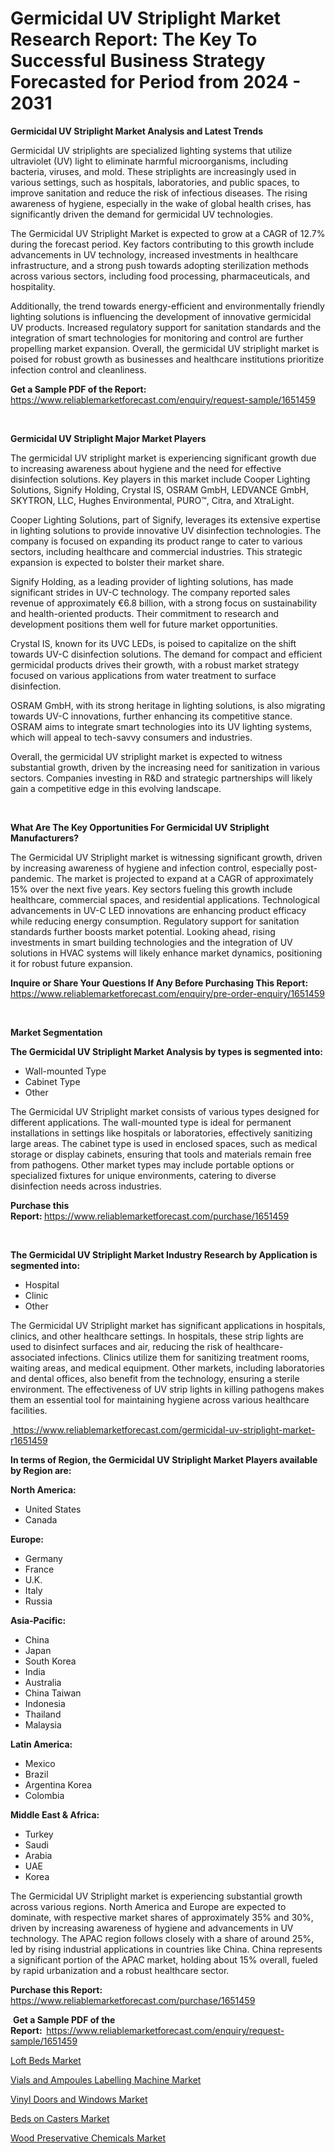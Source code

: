 <p><h1>Germicidal UV Striplight Market Research Report: The Key To Successful Business Strategy Forecasted for Period from 2024 - 2031</h1></p><p><strong>Germicidal UV Striplight Market Analysis and Latest Trends</strong></p>
<p><p>Germicidal UV striplights are specialized lighting systems that utilize ultraviolet (UV) light to eliminate harmful microorganisms, including bacteria, viruses, and mold. These striplights are increasingly used in various settings, such as hospitals, laboratories, and public spaces, to improve sanitation and reduce the risk of infectious diseases. The rising awareness of hygiene, especially in the wake of global health crises, has significantly driven the demand for germicidal UV technologies.</p><p>The Germicidal UV Striplight Market is expected to grow at a CAGR of 12.7% during the forecast period. Key factors contributing to this growth include advancements in UV technology, increased investments in healthcare infrastructure, and a strong push towards adopting sterilization methods across various sectors, including food processing, pharmaceuticals, and hospitality. </p><p>Additionally, the trend towards energy-efficient and environmentally friendly lighting solutions is influencing the development of innovative germicidal UV products. Increased regulatory support for sanitation standards and the integration of smart technologies for monitoring and control are further propelling market expansion. Overall, the germicidal UV striplight market is poised for robust growth as businesses and healthcare institutions prioritize infection control and cleanliness.</p></p>
<p><strong>Get a Sample PDF of the Report:&nbsp;</strong> <a href="https://www.reliablemarketforecast.com/enquiry/request-sample/1651459?utm_campaign=1283&utm_medium=2&utm_source=Github&utm_content=ia&utm_term=26092024&utm_id=germicidal-uv-striplight">https://www.reliablemarketforecast.com/enquiry/request-sample/1651459</a></p>
<p>&nbsp;</p>
<p><strong>Germicidal UV Striplight Major Market Players</strong></p>
<p><p>The germicidal UV striplight market is experiencing significant growth due to increasing awareness about hygiene and the need for effective disinfection solutions. Key players in this market include Cooper Lighting Solutions, Signify Holding, Crystal IS, OSRAM GmbH, LEDVANCE GmbH, SKYTRON, LLC, Hughes Environmental, PURO™, Citra, and XtraLight.</p><p>Cooper Lighting Solutions, part of Signify, leverages its extensive expertise in lighting solutions to provide innovative UV disinfection technologies. The company is focused on expanding its product range to cater to various sectors, including healthcare and commercial industries. This strategic expansion is expected to bolster their market share.</p><p>Signify Holding, as a leading provider of lighting solutions, has made significant strides in UV-C technology. The company reported sales revenue of approximately €6.8 billion, with a strong focus on sustainability and health-oriented products. Their commitment to research and development positions them well for future market opportunities.</p><p>Crystal IS, known for its UVC LEDs, is poised to capitalize on the shift towards UV-C disinfection solutions. The demand for compact and efficient germicidal products drives their growth, with a robust market strategy focused on various applications from water treatment to surface disinfection.</p><p>OSRAM GmbH, with its strong heritage in lighting solutions, is also migrating towards UV-C innovations, further enhancing its competitive stance. OSRAM aims to integrate smart technologies into its UV lighting systems, which will appeal to tech-savvy consumers and industries.</p><p>Overall, the germicidal UV striplight market is expected to witness substantial growth, driven by the increasing need for sanitization in various sectors. Companies investing in R&D and strategic partnerships will likely gain a competitive edge in this evolving landscape.</p></p>
<p>&nbsp;</p>
<p><strong>What Are The Key Opportunities For Germicidal UV Striplight Manufacturers?</strong></p>
<p><p>The Germicidal UV Striplight market is witnessing significant growth, driven by increasing awareness of hygiene and infection control, especially post-pandemic. The market is projected to expand at a CAGR of approximately 15% over the next five years. Key sectors fueling this growth include healthcare, commercial spaces, and residential applications. Technological advancements in UV-C LED innovations are enhancing product efficacy while reducing energy consumption. Regulatory support for sanitation standards further boosts market potential. Looking ahead, rising investments in smart building technologies and the integration of UV solutions in HVAC systems will likely enhance market dynamics, positioning it for robust future expansion.</p></p>
<p><strong>Inquire or Share Your Questions If Any Before Purchasing This Report:</strong> <a href="https://www.reliablemarketforecast.com/enquiry/pre-order-enquiry/1651459?utm_campaign=1283&utm_medium=2&utm_source=Github&utm_content=ia&utm_term=26092024&utm_id=germicidal-uv-striplight">https://www.reliablemarketforecast.com/enquiry/pre-order-enquiry/1651459</a></p>
<p>&nbsp;</p>
<p><strong>Market Segmentation</strong></p>
<p><strong>The Germicidal UV Striplight Market Analysis by types is segmented into:</strong></p>
<p><ul><li>Wall-mounted Type</li><li>Cabinet Type</li><li>Other</li></ul></p>
<p><p>The Germicidal UV Striplight market consists of various types designed for different applications. The wall-mounted type is ideal for permanent installations in settings like hospitals or laboratories, effectively sanitizing large areas. The cabinet type is used in enclosed spaces, such as medical storage or display cabinets, ensuring that tools and materials remain free from pathogens. Other market types may include portable options or specialized fixtures for unique environments, catering to diverse disinfection needs across industries.</p></p>
<p><strong>Purchase this Report:&nbsp;</strong><a href="https://www.reliablemarketforecast.com/purchase/1651459?utm_campaign=1283&utm_medium=2&utm_source=Github&utm_content=ia&utm_term=26092024&utm_id=germicidal-uv-striplight">https://www.reliablemarketforecast.com/purchase/1651459</a></p>
<p>&nbsp;</p>
<p><strong>The Germicidal UV Striplight Market Industry Research by Application is segmented into:</strong></p>
<p><ul><li>Hospital</li><li>Clinic</li><li>Other</li></ul></p>
<p><p>The Germicidal UV Striplight market has significant applications in hospitals, clinics, and other healthcare settings. In hospitals, these strip lights are used to disinfect surfaces and air, reducing the risk of healthcare-associated infections. Clinics utilize them for sanitizing treatment rooms, waiting areas, and medical equipment. Other markets, including laboratories and dental offices, also benefit from the technology, ensuring a sterile environment. The effectiveness of UV strip lights in killing pathogens makes them an essential tool for maintaining hygiene across various healthcare facilities.</p></p>
<p><a href="https://www.reliablemarketforecast.com/germicidal-uv-striplight-market-r1651459?utm_campaign=1283&utm_medium=2&utm_source=Github&utm_content=ia&utm_term=26092024&utm_id=germicidal-uv-striplight">&nbsp;https://www.reliablemarketforecast.com/germicidal-uv-striplight-market-r1651459</a></p>
<p><strong>In terms of Region, the Germicidal UV Striplight Market Players available by Region are:</strong></p>
<p>
    <p> <strong> North America: </strong>
        <ul>
            <li>United States</li>
            <li>Canada</li>
        </ul>
        </p> 
    <p> <strong> Europe: </strong>
        <ul>
            <li>Germany</li>
            <li>France</li>
            <li>U.K.</li>
            <li>Italy</li>
            <li>Russia</li>
        </ul>
        </p> 
    <p> <strong> Asia-Pacific: </strong>
        <ul>
            <li>China</li>
            <li>Japan</li>
            <li>South Korea</li>
            <li>India</li>
            <li>Australia</li>
            <li>China Taiwan</li>
            <li>Indonesia</li>
            <li>Thailand</li>
            <li>Malaysia</li>
        </ul>
        </p> 
    <p> <strong> Latin America: </strong>
        <ul>
            <li>Mexico</li>
            <li>Brazil</li>
            <li>Argentina Korea</li>
            <li>Colombia</li>
        </ul>
        </p> 
    <p> <strong> Middle East & Africa: </strong>
        <ul>
            <li>Turkey</li>
            <li>Saudi</li>
            <li>Arabia</li>
            <li>UAE</li>
            <li>Korea</li>
        </ul>
    </p>
    </p>
<p><p>The Germicidal UV Striplight market is experiencing substantial growth across various regions. North America and Europe are expected to dominate, with respective market shares of approximately 35% and 30%, driven by increasing awareness of hygiene and advancements in UV technology. The APAC region follows closely with a share of around 25%, led by rising industrial applications in countries like China. China represents a significant portion of the APAC market, holding about 15% overall, fueled by rapid urbanization and a robust healthcare sector.</p></p>
<p><strong>Purchase this Report: </strong><a href="https://www.reliablemarketforecast.com/purchase/1651459?utm_campaign=1283&utm_medium=2&utm_source=Github&utm_content=ia&utm_term=26092024&utm_id=germicidal-uv-striplight">https://www.reliablemarketforecast.com/purchase/1651459</a></p>
<p>&nbsp;<strong>Get a Sample PDF of the Report:&nbsp;&nbsp;</strong><a href="https://www.reliablemarketforecast.com/enquiry/request-sample/1651459?utm_campaign=1283&utm_medium=2&utm_source=Github&utm_content=ia&utm_term=26092024&utm_id=germicidal-uv-striplight">https://www.reliablemarketforecast.com/enquiry/request-sample/1651459</a></p>
<p><strong></strong></p>
<p><p><a href="https://issuu.com/reportprime-2/docs/loft-beds-market-size-2030.pptx_66fb0d4c118769?utm_campaign=1283&utm_medium=2&utm_source=Github&utm_content=ia&utm_term=26092024&utm_id=germicidal-uv-striplight">Loft Beds Market</a></p><p><a href="https://github.com/dringals/Market-Research-Report-List-6/blob/main/vials-and-ampoules-labelling-machine-market.md?utm_campaign=1283&utm_medium=2&utm_source=Github&utm_content=ia&utm_term=26092024&utm_id=germicidal-uv-striplight">Vials and Ampoules Labelling Machine Market</a></p><p><a href="https://www.linkedin.com/pulse/vinyl-doors-windows-industry-insights-report-analyzing-xlv4e?utm_campaign=1283&utm_medium=2&utm_source=Github&utm_content=ia&utm_term=26092024&utm_id=germicidal-uv-striplight">Vinyl Doors and Windows Market</a></p><p><a href="https://issuu.com/reportprime-2/docs/beds-on-casters-market-size-2030.pp_b2869ff5cd95b3?utm_campaign=1283&utm_medium=2&utm_source=Github&utm_content=ia&utm_term=26092024&utm_id=germicidal-uv-striplight">Beds on Casters Market</a></p><p><a href="https://www.linkedin.com/pulse/wood-preservative-chemicals-market-size-growing-cagr-pxfge?utm_campaign=1283&utm_medium=2&utm_source=Github&utm_content=ia&utm_term=26092024&utm_id=germicidal-uv-striplight">Wood Preservative Chemicals Market</a></p></p>